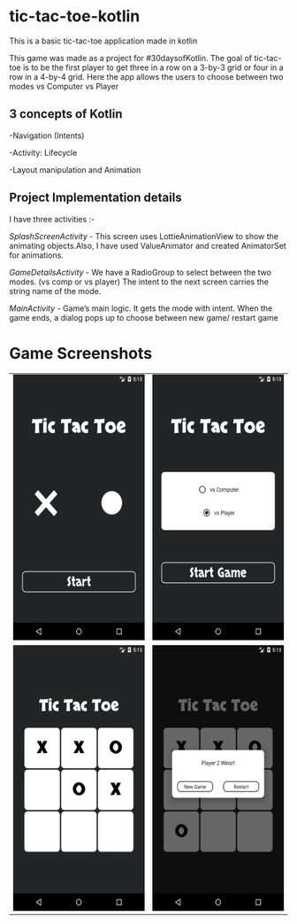 # tic-tac-toe-kotlin
This is a basic tic-tac-toe application made in kotlin

This game was made as a project for #30daysofKotlin. The goal of tic-tac-toe is to be the first player to get three in a row on a 3-by-3 grid or four in a row in a 4-by-4 grid. 
Here the app allows the users to choose between two modes
vs Computer
vs Player

## 3 concepts of Kotlin
-Navigation (Intents)

-Activity: Lifecycle

-Layout manipulation and Animation


## Project Implementation details
I have three activities :-

*SplashScreenActivity* - This screen uses LottieAnimationView to show the animating objects.Also, I have used ValueAnimator and created AnimatorSet for animations.

*GameDetailsActivity* - We have a RadioGroup to select between the two modes. (vs comp or vs player) The intent to the next screen carries the string name of the mode. 

*MainActivity* - Game’s main logic. It gets the mode with intent. When the game ends, a dialog pops up to choose between new game/ restart game


# Game Screenshots

<table>
  <tr>
    <td><img src="https://github.com/vansh1sh/tic-tac-toe-kotlin/blob/master/screenshots/1.png" width=270 height=480></td>
    <td><img src="https://github.com/vansh1sh/tic-tac-toe-kotlin/blob/master/screenshots/2.png" width=270 height=480></td>
  </tr>
   <tr>
   	<td><img src="https://github.com/vansh1sh/tic-tac-toe-kotlin/blob/master/screenshots/3.png" width=270 height=480></td>
    <td><img src="https://github.com/vansh1sh/tic-tac-toe-kotlin/blob/master/screenshots/4.png" width=270 height=480></td>
  </tr>
 </table>
